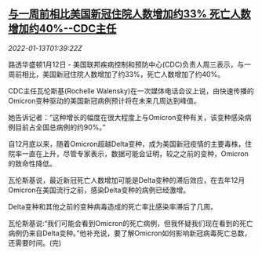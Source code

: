 <!--1642039262000-->
[与一周前相比美国新冠住院人数增加约33% 死亡人数增加约40%--CDC主任](https://cn.reuters.com/article/us-cdc-covid19-infection-inpatients-0113-idCNKBS2JN04O)
------

<div><i>2022-01-13T01:39:22Z</i></div><p>路透华盛顿1月12日 - 美国联邦疾病控制和预防中心(CDC)负责人周三表示，与一周前相比，美国新冠住院人数增加了约33%，死亡人数增加了约40%。</p><p>CDC主任瓦伦斯基(Rochelle Walensky)在一次媒体电话会议上说，由快速传播的Omicron变种驱动的美国新冠病例预计将在未来几周达到峰值。</p><p>她告诉记者：“这种增长的幅度在很大程度上与Omicron变种有关，该变种感染病例目前占全国总病例的约90%。”</p><p>自12月底以来，随着Omicron超越Delta变种，成为美国新冠疫情的主要毒株，住院率一直在上升，尽管专家表示，数据可能会证明，较之之前的变种，Omicron的致命性降低。</p><p>瓦伦斯基说，最近新冠死亡人数增加可能是Delta变种的滞后效应，在去年12月Omicron在美国流行之前，感染Delta变种的病例已经激增。</p><p>Delta变种和其他之前的变种病毒造成的死亡率比感染率滞后了几周。</p><p>瓦伦斯基说:“我们可能会看到Omicron的死亡病例，但我怀疑我们现在看到的死亡病例仍来自Delta变种。”他补充说，要了解Omicron如何影响新冠病毒死亡总数，还需要时间。(完)</p>
